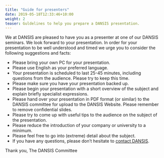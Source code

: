 ```yaml
---
title: "Guide for presenters"
date: 2019-05-18T12:33:46+10:00
weight: 2
teaser: Guldelines to help you prepare a DANSIS presentation.
---
```


We at DANSIS are pleased to have you as a presenter at one of our DANSIS seminars. We look forward to your presentation. In order for your presentation to be well understood and timed we urge you to consider the following suggestions and facts:

- Please bring your own PC for your presentation.
- Please use English as your preferred language.
- Your presentation is scheduled to last 25-45 minutes, including questions from the audience. Please try to keep this time.
- Please make sure you have your presentation backed up.
- Please begin your presentation with a short overview of the subject and explain briefly specialist expressions.
- Please hand over your presentation in PDF format (or similar) to the DANSIS committee for upload to the DANSIS Website. Please remember to remove confidential slides.
- Please try to come up with useful tips to the audience on the subject of the presentation.
- Please reduce the introduction of your company or university to a minimum.
- Please feel free to go into (extreme) detail about the subject.
- If you have any questions, please don’t hesitate to [contact DANSIS](/contact/).

Thank you,
The DANSIS Committee
